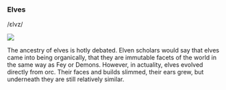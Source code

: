### Elves 
/ɛlvz/

![](../_assets/species/elf.png)

The ancestry of elves is hotly debated. Elven scholars would say that elves came into being organically, that they are immutable facets of the world in the same way as Fey or Demons. However, in actuality, elves evolved directly from orc. Their faces and builds slimmed, their ears grew, but underneath they are still relatively similar.